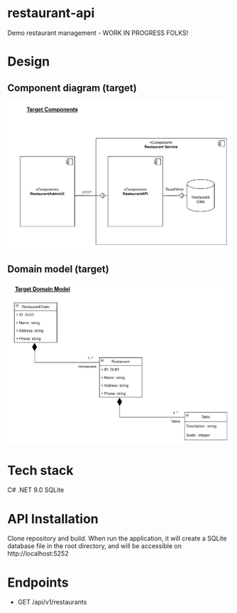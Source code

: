 # restaurant-api
Demo restaurant management - WORK IN PROGRESS FOLKS!

# Design
## Component diagram (target)

<img src="https://github.com/GaryLloyd1963/restaurant-api/blob/main/images/ComponentDiagram.JPG" width="600">

## Domain model (target)

<img src="https://github.com/GaryLloyd1963/restaurant-api/blob/main/images/DomainModel.JPG" width="600">

# Tech stack
C# .NET 9.0
SQLite

# API Installation
Clone repository and build. When run the application, it will create a SQLite database file in the root directory,
and will be accessible on http://localhost:5252

# Endpoints
- GET /api/v1/restaurants

